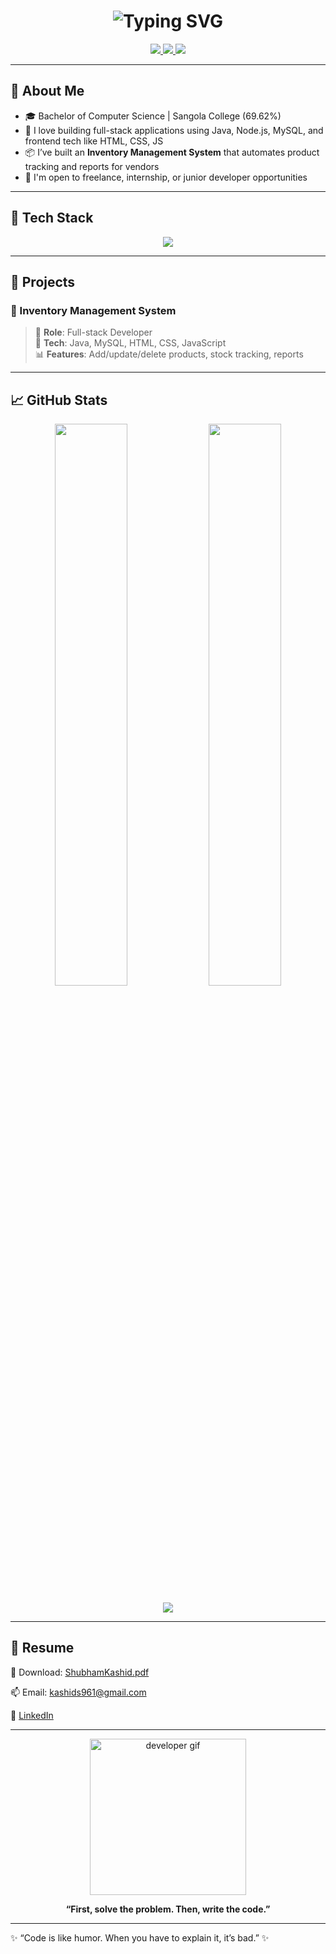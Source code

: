 <h1 align="center">
  <img src="https://readme-typing-svg.demolab.com?font=Fira+Code&weight=500&size=28&pause=1000&center=true&vCenter=true&multiline=true&width=600&height=120&lines=👋+Hi%2C+I'm+Shubham+Kashid!;🚀+Full+Stack+Developer;💻+Java+%7C+Node.js+%7C+MySQL+%7C+JavaScript+%7C+HTML+%7C+CSS" alt="Typing SVG" />
</h1>

<p align="center">
  <a href="mailto:kashids961@gmail.com">
    <img src="https://img.shields.io/badge/Gmail-kashids961@gmail.com-red?style=for-the-badge&logo=gmail&logoColor=white" />
  </a>
  <a href="https://linkedin.com/in/shubham-kashid-80a52b2ab" target="_blank">
    <img src="https://img.shields.io/badge/LinkedIn-Profile-blue?style=for-the-badge&logo=linkedin" />
  </a>
  <a href="ShubhamKashid.pdf" target="_blank">
    <img src="https://img.shields.io/badge/Resume-PDF-important?style=for-the-badge&logo=adobeacrobatreader" />
  </a>
</p>

---

## 🚀 About Me

- 🎓 Bachelor of Computer Science | Sangola College (69.62%)
- 🌱 I love building full-stack applications using Java, Node.js, MySQL, and frontend tech like HTML, CSS, JS
- 📦 I’ve built an **Inventory Management System** that automates product tracking and reports for vendors
- 🤝 I'm open to freelance, internship, or junior developer opportunities

---

## 🧠 Tech Stack

<p align="center">
  <img src="https://skillicons.dev/icons?i=java,javascript,nodejs,express,mysql,html,css,git" />
</p>

---

## 📂 Projects

### 📌 Inventory Management System

> 💼 **Role**: Full-stack Developer  
> 🧩 **Tech**: Java, MySQL, HTML, CSS, JavaScript  
> 📊 **Features**: Add/update/delete products, stock tracking, reports

---

## 📈 GitHub Stats

<p align="center">
  <img width="48%" src="https://github-readme-stats.vercel.app/api?username=kashidshubham143&show_icons=true&theme=tokyonight&hide_border=true" />
  <img width="48%" src="https://github-readme-streak-stats.herokuapp.com?user=kashidshubham143&theme=tokyonight&hide_border=true" />
</p>

<p align="center">
  <img src="https://github-profile-summary-cards.vercel.app/api/cards/profile-details?username=kashidshubham143&theme=tokyonight" />
</p>

---

## 📝 Resume

📄 Download: [ShubhamKashid.pdf](ShubhamKashid.pdf)

📫 Email: [kashids961@gmail.com](mailto:kashids961@gmail.com)

🔗 [LinkedIn](https://linkedin.com/in/shubham-kashid-80a52b2ab)

---

<p align="center">
  <img src="https://media.giphy.com/media/qgQUggAC3Pfv687qPC/giphy.gif" width="250" alt="developer gif">
</p>

<p align="center"><strong>“First, solve the problem. Then, write the code.”</strong></p>

---
✨ “Code is like humor. When you have to explain it, it’s bad.” ✨
